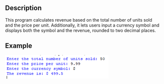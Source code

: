## Description 
This program calculates revenue based on the total number of units sold and the price per unit.
Additionally, it lets users input a currency symbol and displays both the symbol and the revenue, rounded to two decimal places.

## Example
<img src="https://github.com/er-hiba/Revenue_Calculator/blob/main/example.png">
